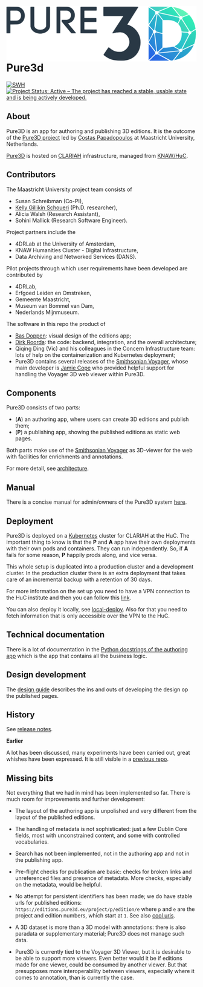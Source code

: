 <img src="/logos/logo_pure3d.png" align="left"/>

# Pure3d

[![SWH](https://archive.softwareheritage.org/badge/origin/https://github.com/CLARIAH/pure3dx/)](https://archive.softwareheritage.org/browse/origin/?origin_url=https://github.com/CLARIAH/pure3dx)
[![Project Status: Active – The project has reached a stable, usable state and is being actively developed.](https://www.repostatus.org/badges/latest/active.svg)](https://www.repostatus.org/#active)

## About

Pure3D is an app for authoring and publishing 3D editions.
It is the outcome of the
[Pure3D project](https://pure3d.eu/)
led by
[Costas Papadopoulos](https://www.maastrichtuniversity.nl/cp-papadopoulos)
at Maastricht University, Netherlands.

[Pure3D](https://editions.pure3d.eu)
is hosted on
[CLARIAH](https://www.clariah.nl)
infrastructure, managed from
[KNAW/HuC](https://di.huc.knaw.nl/home-en.html).

## Contributors

The Maastricht University project team
consists of

*   Susan Schreibman (Co-PI),
*   [Kelly Gillikin Schoueri](https://www.maastrichtuniversity.nl/km-gillikin-schoueri)
    (Ph.D. researcher),
*   Alicia Walsh (Research Assistant),
*   Sohini Mallick (Research Software Engineer).

Project partners include the

*   4DRLab at the University of Amsterdam,
*   KNAW Humanities Cluster - Digital Infrastructure,
*   Data Archiving and Networked Services (DANS).

Pilot projects through which user requirements have
been developed are contributed by

*   4DRLab,
*   Erfgoed Leiden en Omstreken,
*   Gemeente Maastricht,
*   Museum van Bommel van Dam,
*   Nederlands Mijnmuseum.

The software in this repo the product of

*   [Bas Doppen](https://pure.knaw.nl/portal/en/persons/bas-doppen):
    visual design of the editions app;
*   [Dirk Roorda](https://github.com/dirkroorda):
    the code: backend, integration, and the overall architecture;
*   Qiqing Ding (Vic) and his colleagues in the Concern Infrastructure team:
    lots of help on the containerization and Kubernetes deployment;
*   Pure3D contains several releases of the
    [Smithsonian Voyager](https://github.com/Smithsonian/dpo-voyager),
    whose main developer is
    [Jamie Cope](https://github.com/gjcope) who provided helpful support
    for handling the Voyager 3D web viewer within Pure3D.

## Components

Pure3D consists of two parts:

*   (**A**) an authoring app, where users can create 3D editions and publish them;
*   (**P**) a publishing app, showing the published editions as static web pages.

Both parts make use of the
[Smithsonian Voyager](https://github.com/Smithsonian/dpo-voyager)
as 3D-viewer for the web with facilities for enrichments and annotations.

For more detail, see
[architecture](docs/architecture.md).

## Manual

There is a concise manual for admin/owners of the Pure3D system
[here](docs/manual-admin.md).

## Deployment

Pure3D is deployed on a
[Kubernetes](https://kubernetes.io/docs/home/)
cluster for CLARIAH at the HuC.
The important thing to know is that the **P** and **A** app have their own deployments
with their own pods and containers. They can run independently.
So, if **A** fails for some reason, **P** happily prods along, and vice versa.

This whole setup is duplicated into a production cluster and a development cluster.
In the production cluster there is an extra deployment that takes care of an incremental
backup with a retention of 30 days.

For more information on the set up you need to have a VPN connection to the HuC
institute and then you can follow this
[link](https://code.huc.knaw.nl/pure3d/pure3d-config).

You can also deploy it locally, see [local-deploy](docs/local-deploy.md). Also for that
you need to fetch information that is only accessible over the VPN to the HuC.

## Technical documentation

There is a lot of documentation in the
[Python docstrings of the authoring app](https://clariah.github.io/pure3dx/control/index.html)
which is the app that contains all the business logic.

## Design development

The [design guide](docs/design.md) describes the ins and outs of developing the design
op the published pages.

## History

See [release notes](docs/releasenotes).

**Earlier**

A lot has been discussed, many experiments have been carried out,
great whishes have been expressed. It is still visible in a
[previous repo](https://github.com/CLARIAH/pure3d).

## Missing bits

Not everything that we had in mind has been implemented so far. There is much room
for improvements and further development:

*   The layout of the authoring app is unpolished and very different from the layout
    of the published editions.

*   The handling of metadata is not sophisticated: just a few Dublin Core
    fields, most with unconstrained content, and some with controlled vocabularies.

*   Search has not been implemented, not in the authoring app and not in the publishing
    app.

*   Pre-flight checks for publication are basic: checks for broken links and
    unreferenced files and presence of metadata. More checks, especially on the
    metadata, would be helpful.

*   No attempt for persistent identifiers has been made; we do have stable urls for
    published editions: `https://editions.pure3d.eu/project/p/edition/e` where `p` and
    `e` are the project and edition numbers, which start at `1`.
    See also
    [cool uris](https://www.w3.org/Provider/Style/URI).

*   A 3D dataset is more than a 3D model with annotations: there is also paradata or
    supplementary material; Pure3D does not manage such data.

*   Pure3D is currently tied to the Voyager 3D Viewer, but it is desirable to be able
    to support more viewers. Even better would it be if editions made for one viewer,
    could be consumed by another viewer. But that presupposes more interoperability
    between viewers, especially where it comes to annotation, than is currently the
    case.
